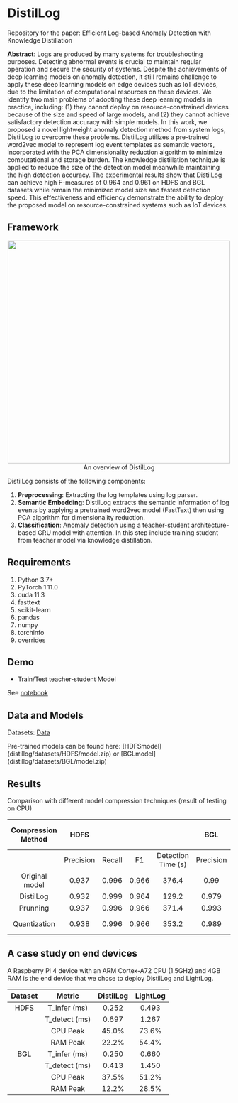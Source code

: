 # DistilLog
Repository for the paper: Efficient Log-based Anomaly Detection with Knowledge Distillation


**Abstract**: Logs are produced by many systems for troubleshooting purposes. Detecting abnormal events is crucial to maintain regular operation and secure the security of systems. Despite the achievements of deep learning models on anomaly detection, it still remains challenge to apply these deep learning models on edge devices such as IoT devices, due to the limitation of computational resources on these devices. We identify two main problems of adopting these deep learning models in practice, including: (1) they cannot deploy on resource-constrained devices because of the size and speed of large models, and (2) they cannot achieve satisfactory detection accuracy with simple models.  In this work, we proposed a novel lightweight anomaly detection method from system logs, DistilLog to overcome these problems. DistilLog utilizes a pre-trained word2vec model to represent log event templates as semantic vectors, incorporated with the PCA dimensionality reduction algorithm to minimize computational and storage burden. The knowledge distillation technique is applied to reduce the size of the detection model meanwhile maintaining the high detection accuracy. The experimental results show that DistilLog can achieve high F-measures of 0.964 and 0.961 on HDFS and BGL datasets while remain the minimized model size and fastest detection speed. This effectiveness and efficiency demonstrate the ability to deploy the proposed model on resource-constrained systems such as IoT devices.

## Framework
<p align="center"><img src="https://i.ibb.co/Y01YfZs/Framework-of-Distil-Log.png" width="502"><br>An overview of DistilLog</p>


DistilLog consists of the following components:
1. **Preprocessing**: Extracting the log templates using log parser.
2. **Semantic Embedding**: DistilLog extracts the semantic information of log events by applying a pretrained word2vec  model (FastText) then using PCA algorithm for dimensionality reduction.
3. **Classification**: Anomaly detection using a teacher-student architecture-based GRU model with attention. In this step include training student from teacher model via knowledge distillation.

## Requirements
1. Python 3.7+
2. PyTorch 1.11.0
3. cuda 11.3
4. fasttext
5. scikit-learn
6. pandas
7. numpy
8. torchinfo
9. overrides
## Demo
- Train/Test teacher-student Model

See [notebook](demo/DistilLog_on_HDFS.ipynb)
## Data and Models
Datasets: [Data](https://zenodo.org/record/3227177)

Pre-trained models can be found here: [HDFSmodel] (distillog/datasets/HDFS/model.zip) or [BGLmodel] (distillog/datasets/BGL/model.zip)
## Results

Comparison with different model compression techniques (result of testing on CPU)

| Compression   Method |    HDFS   |        |       |                      |    BGL    |        |       |                      | Model size (KB) |  Params |
|:--------------------:|:---------:|:------:|:-----:|:--------------------:|:---------:|:------:|:-----:|:--------------------:|:---------------:|:-------:|
|                      | Precision | Recall |   F1  | Detection   Time (s) | Precision | Recall |   F1  | Detection   Time (s) |                 |         |
|    Original model    |   0.937   |  0.996 | 0.966 |         376.4        |    0.99   |  0.952 | 0.971 |         44.6         |       630       | 160 770 |
|       DistilLog      |   0.932   |  0.999 | 0.964 |         129.2        |   0.979   |  0.944 | 0.961 |          9.4         |        4        |   442   |
|       Prunning       |   0.937   |  0.996 | 0.966 |         371.4        |   0.993   |  0.906 | 0.947 |         39.6         |       630       |   476   |
|     Quantization     |   0.938   |  0.996 | 0.966 |         353.2        |   0.989   |  0.953 | 0.971 |         40.9         |       166       | 160 770 |


## A case study on end devices
A Raspberry Pi 4 device with an ARM Cortex-A72 CPU (1.5GHz) and 4GB RAM is the end device that we chose to deploy DistilLog and LightLog. 

| Dataset |     Metric    | DistilLog | LightLog |
|:-------:|:-------------:|:---------:|:--------:|
|   HDFS  |  T_infer (ms) |   0.252   |   0.493  |
|         | T_detect (ms) |   0.697   |   1.267  |
|         |    CPU Peak   |   45.0%   |   73.6%  |
|         |    RAM Peak   |   22.2%   |   54.4%  |
|   BGL   |  T_infer (ms) |   0.250   |   0.660  |
|         | T_detect (ms) |   0.413   |   1.450  |
|         |    CPU Peak   |   37.5%   |   51.2%  |
|         |    RAM Peak   |   12.2%   |   28.5%  |
